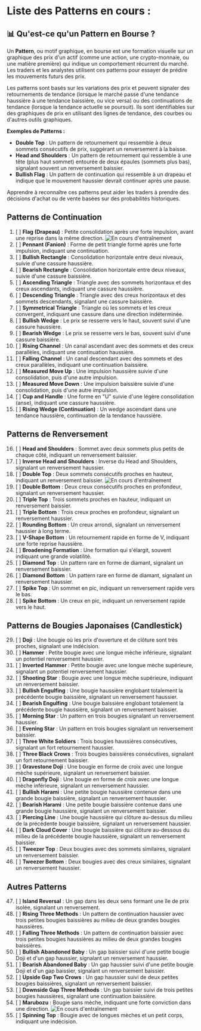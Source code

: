 # Liste des Patterns en cours :

## 📊 Qu'est-ce qu'un Pattern en Bourse ?

Un **Pattern**, ou motif graphique, en bourse est une formation visuelle sur un graphique des prix d'un actif (comme une action, une crypto-monnaie, ou une matière première) qui indique un comportement récurrent du marché. Les traders et les analystes utilisent ces patterns pour essayer de prédire les mouvements futurs des prix.

Les patterns sont basés sur les variations des prix et peuvent signaler des retournements de tendance (lorsque le marché passe d'une tendance haussière à une tendance baissière, ou vice versa) ou des continuations de tendance (lorsque la tendance actuelle se poursuit). Ils sont identifiables sur des graphiques de prix en utilisant des lignes de tendance, des courbes ou d'autres outils graphiques.

**Exemples de Patterns :**
- **Double Top** : Un pattern de retournement qui ressemble à deux sommets consécutifs de prix, suggérant un renversement à la baisse.
- **Head and Shoulders** : Un pattern de retournement qui ressemble à une tête (plus haut sommet) entourée de deux épaules (sommets plus bas), signalant souvent un renversement baissier.
- **Bullish Flag** : Un pattern de continuation qui ressemble à un drapeau et indique que le mouvement haussier devrait continuer après une pause.

Apprendre à reconnaître ces patterns peut aider les traders à prendre des décisions d'achat ou de vente basées sur des probabilités historiques.


## Patterns de Continuation
1. [ ] **Flag (Drapeau)** : Petite consolidation après une forte impulsion, avant une reprise dans la même direction. ![En cours d'entraînement](https://img.shields.io/badge/état-En%20cours%20d'entraînement-orange)
2. [ ] **Pennant (Fanion)** : Forme de petit triangle formé après une forte impulsion, indiquant une continuation.
3. [ ] **Bullish Rectangle** : Consolidation horizontale entre deux niveaux, suivie d'une cassure haussière.
4. [ ] **Bearish Rectangle** : Consolidation horizontale entre deux niveaux, suivie d'une cassure baissière.
5. [ ] **Ascending Triangle** : Triangle avec des sommets horizontaux et des creux ascendants, indiquant une cassure haussière.
6. [ ] **Descending Triangle** : Triangle avec des creux horizontaux et des sommets descendants, signalant une cassure baissière.
7. [ ] **Symmetrical Triangle** : Triangle où les sommets et les creux convergent, indiquant une cassure dans une direction indéterminée.
8. [ ] **Bullish Wedge** : Le prix se resserre vers le haut, souvent suivi d'une cassure haussière.
9. [ ] **Bearish Wedge** : Le prix se resserre vers le bas, souvent suivi d'une cassure baissière.
10. [ ] **Rising Channel** : Un canal ascendant avec des sommets et des creux parallèles, indiquant une continuation haussière.
11. [ ] **Falling Channel** : Un canal descendant avec des sommets et des creux parallèles, indiquant une continuation baissière.
12. [ ] **Measured Move Up** : Une impulsion haussière suivie d'une consolidation, puis d'une autre impulsion.
13. [ ] **Measured Move Down** : Une impulsion baissière suivie d'une consolidation, puis d'une autre impulsion.
14. [ ] **Cup and Handle** : Une forme en "U" suivie d'une légère consolidation (anse), indiquant une cassure haussière.
15. [ ] **Rising Wedge (Continuation)** : Un wedge ascendant dans une tendance haussière, continuation de la tendance haussière.

## Patterns de Renversement
16. [ ] **Head and Shoulders** : Sommet avec deux sommets plus petits de chaque côté, indiquant un renversement baissier.
17. [ ] **Inverse Head and Shoulders** : Inverse du Head and Shoulders, signalant un renversement haussier.
18. [ ] **Double Top** : Deux sommets consécutifs proches en hauteur, indiquant un renversement baissier. ![En cours d'entraînement](https://img.shields.io/badge/état-En%20cours%20d'entraînement-orange)
19. [ ] **Double Bottom** : Deux creux consécutifs proches en profondeur, signalant un renversement haussier.
20. [ ] **Triple Top** : Trois sommets proches en hauteur, indiquant un renversement baissier.
21. [ ] **Triple Bottom** : Trois creux proches en profondeur, signalant un renversement haussier.
22. [ ] **Rounding Bottom** : Un creux arrondi, signalant un renversement haussier à long terme.
23. [ ] **V-Shape Bottom** : Un retournement rapide en forme de V, indiquant une forte reprise haussière.
24. [ ] **Broadening Formation** : Une formation qui s'élargit, souvent indiquant une grande volatilité.
25. [ ] **Diamond Top** : Un pattern rare en forme de diamant, signalant un renversement baissier.
26. [ ] **Diamond Bottom** : Un pattern rare en forme de diamant, signalant un renversement haussier.
27. [ ] **Spike Top** : Un sommet en pic, indiquant un renversement rapide vers le bas.
28. [ ] **Spike Bottom** : Un creux en pic, indiquant un renversement rapide vers le haut.

## Patterns de Bougies Japonaises (Candlestick)
29. [ ] **Doji** : Une bougie où les prix d'ouverture et de clôture sont très proches, signalant une indécision.
30. [ ] **Hammer** : Petite bougie avec une longue mèche inférieure, signalant un potentiel renversement haussier.
31. [ ] **Inverted Hammer** : Petite bougie avec une longue mèche supérieure, signalant un potentiel renversement haussier.
32. [ ] **Shooting Star** : Bougie avec une longue mèche supérieure, indiquant un renversement baissier.
33. [ ] **Bullish Engulfing** : Une bougie haussière englobant totalement la précédente bougie baissière, signalant un renversement haussier.
34. [ ] **Bearish Engulfing** : Une bougie baissière englobant totalement la précédente bougie haussière, signalant un renversement baissier.
35. [ ] **Morning Star** : Un pattern en trois bougies signalant un renversement haussier.
36. [ ] **Evening Star** : Un pattern en trois bougies signalant un renversement baissier.
37. [ ] **Three White Soldiers** : Trois bougies haussières consécutives, signalant un fort retournement haussier.
38. [ ] **Three Black Crows** : Trois bougies baissières consécutives, signalant un fort retournement baissier.
39. [ ] **Gravestone Doji** : Une bougie en forme de croix avec une longue mèche supérieure, signalant un renversement baissier.
40. [ ] **Dragonfly Doji** : Une bougie en forme de croix avec une longue mèche inférieure, signalant un renversement haussier.
41. [ ] **Bullish Harami** : Une petite bougie haussière contenue dans une grande bougie baissière, signalant un renversement haussier.
42. [ ] **Bearish Harami** : Une petite bougie baissière contenue dans une grande bougie haussière, signalant un renversement baissier.
43. [ ] **Piercing Line** : Une bougie haussière qui clôture au-dessus du milieu de la précédente bougie baissière, signalant un renversement haussier.
44. [ ] **Dark Cloud Cover** : Une bougie baissière qui clôture au-dessous du milieu de la précédente bougie haussière, signalant un renversement baissier.
45. [ ] **Tweezer Top** : Deux bougies avec des sommets similaires, signalant un renversement baissier.
46. [ ] **Tweezer Bottom** : Deux bougies avec des creux similaires, signalant un renversement haussier.

## Autres Patterns
47. [ ] **Island Reversal** : Un gap dans les deux sens formant une île de prix isolée, signalant un renversement.
48. [ ] **Rising Three Methods** : Un pattern de continuation haussier avec trois petites bougies baissières au milieu de deux grandes bougies haussières.
49. [ ] **Falling Three Methods** : Un pattern de continuation baissier avec trois petites bougies haussières au milieu de deux grandes bougies baissières.
50. [ ] **Bullish Abandoned Baby** : Un gap baissier suivi d'une petite bougie Doji et d'un gap haussier, signalant un renversement haussier.
51. [ ] **Bearish Abandoned Baby** : Un gap haussier suivi d'une petite bougie Doji et d'un gap baissier, signalant un renversement baissier.
52. [ ] **Upside Gap Two Crows** : Un gap haussier suivi de deux petites bougies baissières, signalant un renversement baissier.
53. [ ] **Downside Gap Three Methods** : Un gap baissier suivi de trois petites bougies haussières, signalant une continuation baissière.
54. [ ] **Marubozu** : Bougie sans mèche, indiquant une forte conviction dans une direction. ![En cours d'entraînement](https://img.shields.io/badge/état-En%20cours%20d'entraînement-orange)
55. [ ] **Spinning Top** : Bougie avec de longues mèches et un petit corps, indiquant une indécision.
